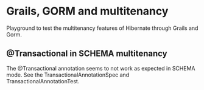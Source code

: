 # Grails, GORM and multitenancy

Playground to test the multitenancy features of Hibernate through Grails and Gorm.

## @Transactional in SCHEMA multitenancy

The @Transactional annotation seems to not work as expected in SCHEMA mode. See the TransactionalAnnotationSpec and TransactionalAnnotationTest.
